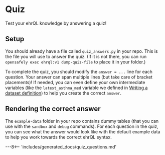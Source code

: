 # Quiz

Test your ehrQL knowledge by answering a quiz!

## Setup

You should already have a file called `quiz_answers.py` in your repo. This is the file you will use to answer the quiz.
(If it is not there, you can run `opensafely exec ehrql:v1 dump-quiz-file` to place it in your folder.)

To complete the quiz, you should modify the `answer = ...` line for each question. Your answer can span multiple lines (but take care of bracket placements)! If needed, you can even define your own intermediate variables (like the `latest_asthma_med` variable we defined in [Writing a dataset definition](../writing-a-dataset-definition/#select-each-patients-most-recent-asthma-medication)) to help you create the correct `answer`.

## Rendering the correct answer

The `example-data` folder in your repo contains dummy tables (that you can use with the `sandbox` and `debug` commands). For each question in the quiz, you can see what the answer would look like with the default example data to help you work towards the correct ehrQL syntax.

---8<-- 'includes/generated_docs/quiz_questions.md'
